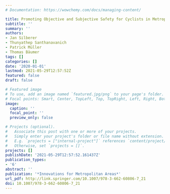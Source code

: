 ```yaml
---
# Documentation: https://wowchemy.com/docs/managing-content/

title: Promoting Objective and Subjective Safety for Cyclists in Metropolitan Areas
subtitle: ''
summary: ''
authors:
- Jan Silberer
- Thunyathep Santhanavanich
- Patrick Müller
- Thomas Bäumer
tags: []
categories: []
date: '2020-01-01'
lastmod: 2021-05-29T12:57:52Z
featured: false
draft: false

# Featured image
# To use, add an image named `featured.jpg/png` to your page's folder.
# Focal points: Smart, Center, TopLeft, Top, TopRight, Left, Right, BottomLeft, Bottom, BottomRight.
image:
  caption: ''
  focal_point: ''
  preview_only: false

# Projects (optional).
#   Associate this post with one or more of your projects.
#   Simply enter your project's folder or file name without extension.
#   E.g. `projects = ["internal-project"]` references `content/project/deep-learning/index.md`.
#   Otherwise, set `projects = []`.
projects: []
publishDate: '2021-05-29T12:57:52.161437Z'
publication_types:
- '6'
abstract: ''
publication: '*Innovations for Metropolitan Areas*'
url_pdf: http://link.springer.com/10.1007/978-3-662-60806-7_21
doi: 10.1007/978-3-662-60806-7_21
---
```

